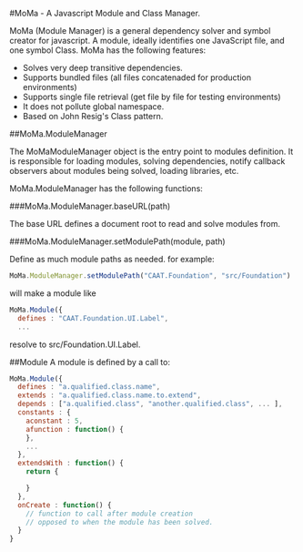 #MoMa - A Javascript Module and Class Manager.

MoMa (Module Manager) is a general dependency solver and symbol creator for javascript.
A module, ideally identifies one JavaScript file, and one symbol Class.
MoMa has the following features:

* Solves very deep transitive dependencies.
* Supports bundled files (all files concatenaded for production environments)
* Supports single file retrieval (get file by file for testing environments)
* It does not pollute global namespace.
* Based on John Resig's Class pattern.

##MoMa.ModuleManager

The MoMaModuleManager object is the entry point to modules definition. It is responsible for loading modules,
solving dependencies, notify callback observers about modules being solved, loading libraries, etc.

MoMa.ModuleManager has the following functions:

###MoMa.ModuleManager.baseURL(path)

The base URL defines a document root to read and solve modules from.

###MoMa.ModuleManager.setModulePath(module, path)

Define as much module paths as needed. for example:

```javascript
MoMa.ModuleManager.setModulePath("CAAT.Foundation", "src/Foundation")
```

will make a module like

```javascript
MoMa.Module({
  defines : "CAAT.Foundation.UI.Label",
  ...
```

resolve to src/Foundation.UI.Label.


##Module
A module is defined by a call to:

```javascript
MoMa.Module({
  defines : "a.qualified.class.name",
  extends : "a.qualified.class.name.to.extend",
  depends : ["a.qualified.class", "another.qualified.class", ... ],
  constants : {
    aconstant : 5,
    afunction : function() {
    },
    ...
  },
  extendsWith : function() {
    return {

    }
  },
  onCreate : function() {
    // function to call after module creation
    // opposed to when the module has been solved.
  }
}
```